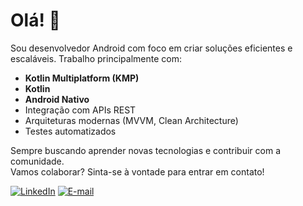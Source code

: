 # Olá! 👋

Sou desenvolvedor Android com foco em criar soluções eficientes e escaláveis. Trabalho principalmente com:

- **Kotlin Multiplatform (KMP)**
- **Kotlin**
- **Android Nativo**
- Integração com APIs REST
- Arquiteturas modernas (MVVM, Clean Architecture)
- Testes automatizados

Sempre buscando aprender novas tecnologias e contribuir com a comunidade.  
Vamos colaborar? Sinta-se à vontade para entrar em contato!

[![LinkedIn](https://img.shields.io/badge/LinkedIn-blue?logo=linkedin)](https://www.linkedin.com/in/silas-augusto-49a519199/)
[![E-mail](https://img.shields.io/badge/Email-contato-green)](mailto:silasaugusto300@gmail.com)

